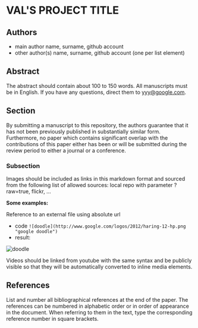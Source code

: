 # VAL'S PROJECT TITLE

## Authors

- main author name, surname, github account
- other author(s) name, surname, github account (one per list element)

## Abstract

The abstract should contain about 100 to 150 words. All manuscripts must be in English. If you have any questions, direct them to yyy@google.com.

## Section

By submitting a manuscript to this repository, the authors guarantee that it has not been previously published in substantially similar form. Furthermore, no paper which contains significant overlap with the contributions of this paper either has been or will be submitted during the review period to either a journal or a conference.

### Subsection

Images should be included as links in this markdown format and sourced from the following list of allowed sources: local repo with parameter ?raw=true, flickr, ... 

**Some examples:**

Reference to an external file using absolute url

- code `![doodle](http://www.google.com/logos/2012/haring-12-hp.png "google doodle")`
- result:

![doodle](http://www.google.com/logos/2012/haring-12-hp.png "google doodle")

Videos should be linked from youtube with the same syntax and be publicly visible so that they will be automatically converted to inline media elements.

## References

List and number all bibliographical references at the end of the paper. The references can be numbered in alphabetic order or in order of appearance in the document. When referring to them in the text, type the corresponding reference number in square brackets.
